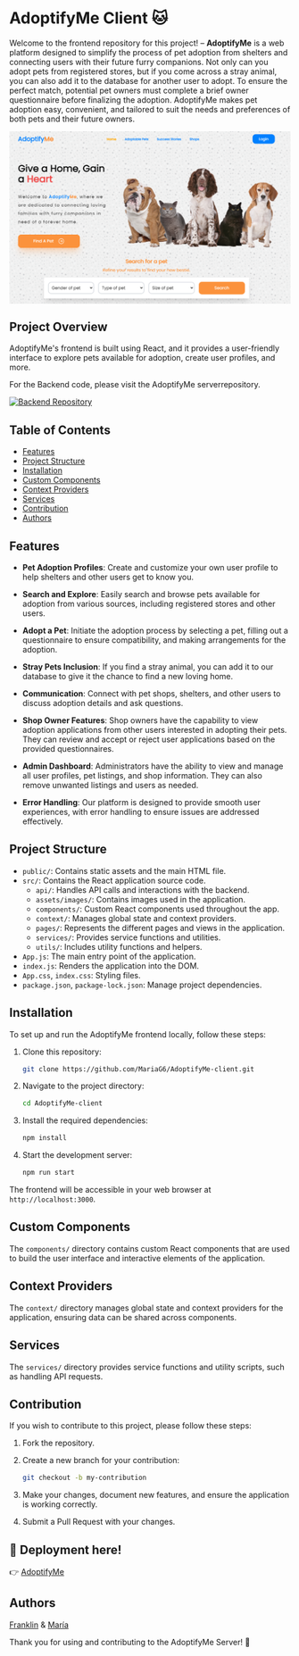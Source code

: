 # AdoptifyMe Client 🐱

Welcome to the frontend repository for this project! – **AdoptifyMe** is a web platform designed to simplify the process of pet adoption from shelters and connecting users with their future furry companions. Not only can you adopt pets from registered stores, but if you come across a stray animal, you can also add it to the database for another user to adopt. To ensure the perfect match, potential pet owners must complete a brief owner questionnaire before finalizing the adoption. AdoptifyMe makes pet adoption easy, convenient, and tailored to suit the needs and preferences of both pets and their future owners.

<img src="public\homepage.png" align="center" alt='homepage-image'>

## Project Overview

AdoptifyMe's frontend is built using React, and it provides a user-friendly interface to explore pets available for adoption, create user profiles, and more.

For the Backend code, please visit the AdoptifyMe serverrepository.

[![Backend Repository](https://img.shields.io/badge/Backend-Repository-brightgreen.svg)](https://github.com/MariaG6/AdoptifyMe-server)

## Table of Contents

- [Features](#features)
- [Project Structure](#project-structure)
- [Installation](#installation)
- [Custom Components](#custom-components)
- [Context Providers](#context-providers)
- [Services](#services)
- [Contribution](#contribution)
- [Authors](#authors)

## Features

- **Pet Adoption Profiles**: Create and customize your own user profile to help shelters and other users get to know you.

- **Search and Explore**: Easily search and browse pets available for adoption from various sources, including registered stores and other users.

- **Adopt a Pet**: Initiate the adoption process by selecting a pet, filling out a questionnaire to ensure compatibility, and making arrangements for the adoption.

- **Stray Pets Inclusion**: If you find a stray animal, you can add it to our database to give it the chance to find a new loving home.

- **Communication**: Connect with pet shops, shelters, and other users to discuss adoption details and ask questions.

- **Shop Owner Features**: Shop owners have the capability to view adoption applications from other users interested in adopting their pets. They can review and accept or reject user applications based on the provided questionnaires.

- **Admin Dashboard**: Administrators have the ability to view and manage all user profiles, pet listings, and shop information. They can also remove unwanted listings and users as needed.

- **Error Handling**: Our platform is designed to provide smooth user experiences, with error handling to ensure issues are addressed effectively.

## Project Structure

- `public/`: Contains static assets and the main HTML file.
- `src/`: Contains the React application source code.
  - `api/`: Handles API calls and interactions with the backend.
  - `assets/images/`: Contains images used in the application.
  - `components/`: Custom React components used throughout the app.
  - `context/`: Manages global state and context providers.
  - `pages/`: Represents the different pages and views in the application.
  - `services/`: Provides service functions and utilities.
  - `utils/`: Includes utility functions and helpers.
- `App.js`: The main entry point of the application.
- `index.js`: Renders the application into the DOM.
- `App.css`, `index.css`: Styling files.
- `package.json`, `package-lock.json`: Manage project dependencies.

## Installation

To set up and run the AdoptifyMe frontend locally, follow these steps:

1. Clone this repository:

   ```bash
   git clone https://github.com/MariaG6/AdoptifyMe-client.git
   ```

2. Navigate to the project directory:

   ```bash
   cd AdoptifyMe-client
   ```

3. Install the required dependencies:

   ```bash
   npm install
   ```

4. Start the development server:

   ```bash
   npm run start
   ```

The frontend will be accessible in your web browser at `http://localhost:3000`.

## Custom Components

The `components/` directory contains custom React components that are used to build the user interface and interactive elements of the application.

## Context Providers

The `context/` directory manages global state and context providers for the application, ensuring data can be shared across components.

## Services

The `services/` directory provides service functions and utility scripts, such as handling API requests.

## Contribution

If you wish to contribute to this project, please follow these steps:

1. Fork the repository.

2. Create a new branch for your contribution:

   ```bash
   git checkout -b my-contribution
   ```

3. Make your changes, document new features, and ensure the application is working correctly.

4. Submit a Pull Request with your changes.

## 🚀 Deployment here!

👉 [AdoptifyMe](https://adoptifyme.netlify.app/)

## Authors

[Franklin](https://github.com/franklinosei) & [María](https://github.com/MariaG6)

Thank you for using and contributing to the AdoptifyMe Server! 👋
